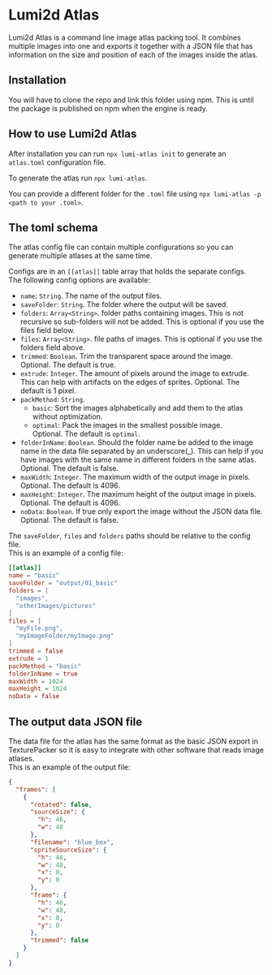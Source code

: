 # Lumi2d Atlas

Lumi2d Atlas is a command line image atlas packing tool. It combines multiple images into one and exports it together with a JSON file that has information on the size and position of each of the images inside the atlas.

## Installation
You will have to clone the repo and link this folder using npm.
This is until the package is published on npm when the engine is ready.

## How to use Lumi2d Atlas
After installation you can run `npx lumi-atlas init` to generate an `atlas.toml` configuration file.

To generate the atlas run `npx lumi-atlas`.

You can provide a different folder for the `.toml` file using `npx lumi-atlas -p <path to your .toml>`.

## The toml schema
The atlas config file can contain multiple configurations so you can generate multiple atlases at the same time.

Configs are in an `[[atlas]]` table array that holds the separate configs.  
The following config options are available:

- `name`: `String`. The name of the output files.
- `saveFolder`: `String`. The folder where the output will be saved.
- `folders`: `Array<String>`. folder paths containing images. This is not recursive so sub-folders will not be added. This is optional if you use the files field below.
- `files`: `Array<String>`. file paths of images. This is optional if you use the folders field above.
- `trimmed`: `Boolean`. Trim the transparent space around the image. Optional. The default is true.
- `extrude`: `Integer`. The amount of pixels around the image to extrude. This can help with artifacts on the edges of sprites. Optional. The default is 1 pixel.
- `packMethod`: `String`.
  - `basic`: Sort the images alphabetically and add them to the atlas without optimization.
  - `optimal`: Pack the images in the smallest possible image.  
  Optional. The default is `optimal`. 
- `folderInName`: `Boolean`. Should the folder name be added to the image name in the data file separated by an underscore(_). This can help if you have images with the same name in different folders in the same atlas. Optional. The default is false.
- `maxWidth`: `Integer`. The maximum width of the output image in pixels. Optional. The default is 4096.
- `maxHeight`: `Integer`. The maximum height of the output image in pixels. Optional. The default is 4096.
- `noData`: `Boolean`. If true only export the image without the JSON data file. Optional. The default is false.

The `saveFolder`, `files` and `folders` paths should be relative to the config file.   
This is an example of a config file:
``` toml
[[atlas]]
name = "basic"
saveFolder = "output/01_basic"
folders = [
  "images",
  "otherImages/pictures"
]
files = [
  "myFile.png",
  "myImageFolder/myImage.png"
]
trimmed = false
extrude = 1
packMethod = "basic"
folderInName = true
maxWidth = 1024
maxHeight = 1024
noData = false
```

## The output data JSON file
The data file for the atlas has the same format as the basic JSON export in TexturePacker so it is easy to integrate with other software that reads image atlases.  
This is an example of the output file:

``` json
{
  "frames": [
    {
      "rotated": false,
      "sourceSize": {
        "h": 46,
        "w": 48
      },
      "filename": "blue_box",
      "spriteSourceSize": {
        "h": 46,
        "w": 48,
        "x": 0,
        "y": 0
      },
      "frame": {
        "h": 46,
        "w": 48,
        "x": 0,
        "y": 0
      },
      "trimmed": false
    }
  ]
}
```
